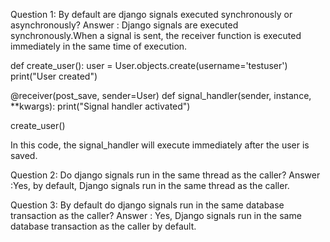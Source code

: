 Question 1: By default are django signals executed synchronously or asynchronously?
Answer : Django signals are executed synchronously.When a signal is sent, the receiver function is executed immediately in the same time of execution.

def create_user():
    user = User.objects.create(username='testuser')
    print("User created")

@receiver(post_save, sender=User)
def signal_handler(sender, instance, **kwargs):
    print("Signal handler activated")

create_user()

In this code, the signal_handler will execute immediately after the user is saved.

Question 2: Do django signals run in the same thread as the caller?
Answer :Yes, by default, Django signals run in the same thread as the caller.

Question 3: By default do django signals run in the same database transaction as the caller? 
Answer : Yes, Django signals run in the same database transaction as the caller by default.
